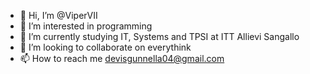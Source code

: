 - 👋 Hi, I’m @ViperVII
- 👀 I’m interested in programming 
- 🌱 I’m currently studying IT, Systems and TPSI at ITT Allievi Sangallo
- 💞️ I’m looking to collaborate on everythink
- 📫 How to reach me devisgunnella04@gmail.com

<!---
ViperVII/ViperVII is a ✨ special ✨ repository because its `README.md` (this file) appears on your GitHub profile.
You can click the Preview link to take a look at your changes.
--->
